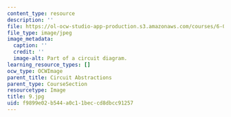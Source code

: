 ```yaml
---
content_type: resource
description: ''
file: https://ol-ocw-studio-app-production.s3.amazonaws.com/courses/6-01sc-introduction-to-electrical-engineering-and-computer-science-i-spring-2011/f9899e02b544a0c11beccd8dbcc91257_9.jpg
file_type: image/jpeg
image_metadata:
  caption: ''
  credit: ''
  image-alt: Part of a circuit diagram.
learning_resource_types: []
ocw_type: OCWImage
parent_title: Circuit Abstractions
parent_type: CourseSection
resourcetype: Image
title: 9.jpg
uid: f9899e02-b544-a0c1-1bec-cd8dbcc91257
---
```

